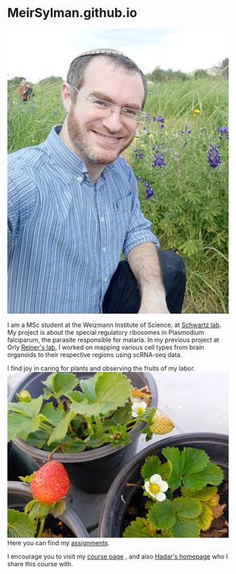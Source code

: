 # MeirSylman.github.io
![pic](/WhatsApp%20Image%202024-04-17%20at%2017.17.08.jpeg)

I am a MSc student at the Weizmann Institute of Science, at [Schwartz lab](https://www.weizmann.ac.il/molgen/Schwartz/).
My project is about the special regulatory ribosomes in Plasmodium falciparum, the parasite responsible for malaria.
In my previous project at Orly [Reiner's lab](https://www.weizmann.ac.il/molgen/Reiner/home), I worked on mapping various cell types from brain organoids to their respective regions using scRNA-seq data.

I find joy in caring for plants and observing the fruits of my labor.
![strawberry](/WhatsApp%20Image%202024-04-14%20at%2011.23.55.jpeg)
Here you can find my [assignments](https://github.com/MeirSylman/MyAssignments/tree/main).

I encourage you to visit my [course page](https://github.com/szabgab/wis-python-course-2024-04) , and also [Hadar's homepage](https://hadarklimovski.github.io/) who I share this course with.
